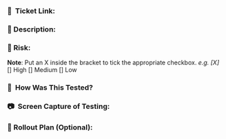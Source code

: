 ### 🔗  Ticket Link: <!-- <JIRA Ticket Link> -->


### 📝  Description: <!-- <Technical description of the changes you’ve made> -->


### 🚨  Risk: <!-- <Impact of the code changes you've made> -->
**Note**: Put an X inside the bracket to tick the appropriate checkbox. _e.g. [X]_
[] High
[] Medium
[] Low

### 📑  How Was This Tested? <!-- <Steps you did to test the ticket. This is for your reviewer, for them to understand the video or photos you’ll be inserting below> -->


### 📷  Screen Capture of Testing: <!-- <Video or photos on how you were able to validate that the items you added are working as intended> -->


### 🚀  Rollout Plan (Optional): <!-- <Steps needed to be done or accomplished before merging this code test> -->

